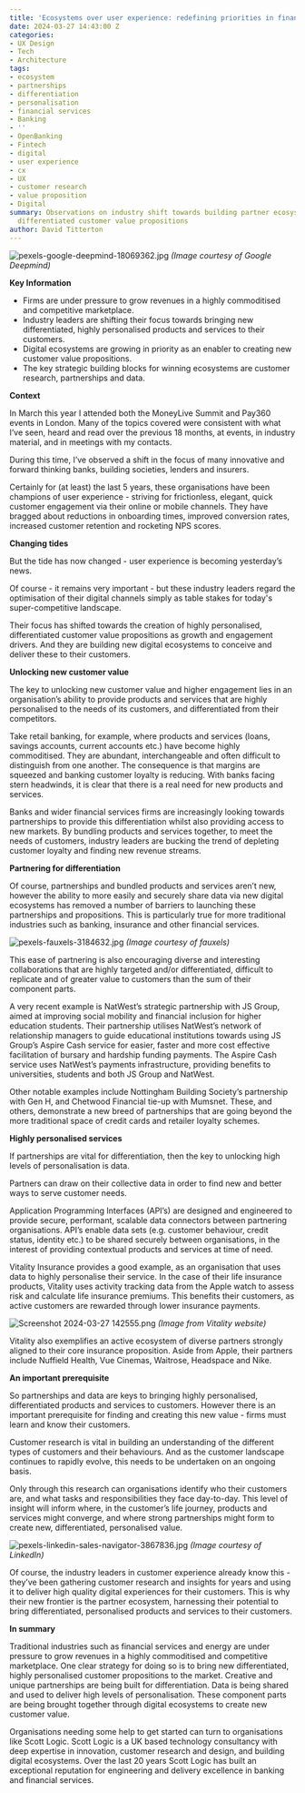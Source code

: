 ```yaml
---
title: 'Ecosystems over user experience: redefining priorities in financial services'
date: 2024-03-27 14:43:00 Z
categories:
- UX Design
- Tech
- Architecture
tags:
- ecosystem
- partnerships
- differentiation
- personalisation
- financial services
- Banking
- ''
- OpenBanking
- Fintech
- digital
- user experience
- cx
- UX
- customer research
- value proposition
- Digital
summary: Observations on industry shift towards building partner ecosystems for personalised,
  differentiated customer value propositions
author: David Titterton
---
```


![pexels-google-deepmind-18069362.jpg](/uploads/pexels-google-deepmind-18069362.jpg)
*(Image courtesy of Google Deepmind)*

**Key Information**

* Firms are under pressure to grow revenues in a highly commoditised and competitive marketplace.
* Industry leaders are shifting their focus towards bringing new differentiated, highly personalised products and services to their customers. 
* Digital ecosystems are growing in priority as an enabler to creating new customer value propositions.
* The key strategic building blocks for winning ecosystems are customer research, partnerships and data. 


**Context**

In March this year I attended both the MoneyLive Summit and Pay360 events in London. Many of the topics covered were consistent with what I’ve seen, heard and read over the previous 18 months, at events, in industry material, and in meetings with my contacts.

During this time, I’ve observed a shift in the focus of many innovative and forward thinking banks, building societies, lenders and insurers.

Certainly for (at least) the last 5 years, these organisations have been champions of user experience - striving for frictionless, elegant, quick customer engagement via their online or mobile channels. They have bragged about reductions in onboarding times, improved conversion rates, increased customer retention and rocketing NPS scores.


**Changing tides**

But the tide has now changed - user experience is becoming yesterday’s news. 

Of course - it remains very important - but these industry leaders regard the optimisation of their digital channels simply as table stakes for today's super-competitive landscape.

Their focus has shifted towards the creation of highly personalised, differentiated customer value propositions as growth and engagement drivers. And they are building new digital ecosystems to conceive and deliver these to their customers.


**Unlocking new customer value**

The key to unlocking new customer value and higher engagement lies in an organisation’s ability to provide products and services that are highly personalised to the needs of its customers, and differentiated from their competitors.

Take retail banking, for example, where products and services (loans, savings accounts, current accounts etc.) have become highly commoditised. They are abundant, interchangeable and often difficult to distinguish from one another. The consequence is that margins are squeezed and banking customer loyalty is reducing. With banks facing stern headwinds, it is clear that there is a real need for new products and services. 

Banks and wider financial services firms are increasingly looking towards partnerships to provide this differentiation whilst also providing access to new markets. By bundling products and services together, to meet the needs of customers, industry leaders are bucking the trend of depleting customer loyalty and finding new revenue streams.


**Partnering for differentiation**

Of course, partnerships and bundled products and services aren’t new, however the ability to more easily and securely share data via new digital ecosystems has removed a number of barriers to launching these partnerships and propositions. This is particularly true for more traditional industries such as banking, insurance and other financial services.

![pexels-fauxels-3184632.jpg](/uploads/pexels-fauxels-3184632.jpg)
*(Image courtesy of fauxels)*

This ease of partnering is also encouraging diverse and interesting collaborations that are highly targeted and/or differentiated, difficult to replicate and of greater value to customers than the sum of their component parts.  

A very recent example is NatWest’s strategic partnership with JS Group, aimed at improving social mobility and financial inclusion for higher education students. Their partnership utilises NatWest’s network of relationship managers to guide educational institutions towards using JS Group’s Aspire Cash service for easier, faster and more cost effective facilitation of bursary and hardship funding payments. The Aspire Cash service uses NatWest’s payments infrastructure, providing benefits to universities, students and both JS Group and NatWest.

Other notable examples include Nottingham Building Society’s partnership with Gen H, and Chetwood Financial tie-up with Mumsnet. These, and others, demonstrate a new breed of partnerships that are going beyond the more traditional space of credit cards and retailer loyalty schemes.


**Highly personalised services**

If partnerships are vital for differentiation, then the key to unlocking high levels of personalisation is data.

Partners can draw on their collective data in order to find new and better ways to serve customer needs. 

Application Programming Interfaces (API’s) are designed and engineered to provide secure, performant, scalable data connectors between partnering organisations. API’s enable data sets (e.g. customer behaviour, credit status, identity etc.) to be shared securely between organisations, in the interest of providing contextual products and services at time of need.

Vitality Insurance provides a good example, as an organisation that uses data to highly personalise their service. In the case of their life insurance products, Vitality uses activity tracking data from the Apple watch to assess risk and calculate life insurance premiums. This benefits their customers, as active customers are rewarded through lower insurance payments.

![Screenshot 2024-03-27 142555.png](/uploads/Screenshot%202024-03-27%20142555.png)
*(Image from Vitality website)*

Vitality also exemplifies an active ecosystem of diverse partners strongly aligned to their core insurance proposition. Aside from Apple, their partners include Nuffield Health, Vue Cinemas, Waitrose, Headspace and Nike.


**An important prerequisite**

So partnerships and data are keys to bringing highly personalised, differentiated products and services to customers. However there is an important prerequisite for finding and creating this new value - firms must learn and know their customers. 

Customer research is vital in building an understanding of the different types of customers and their behaviours. And as the customer landscape continues to rapidly evolve, this needs to be undertaken on an ongoing basis.

Only through this research can organisations identify who their customers are, and what tasks and responsibilities they face day-to-day. This level of insight will inform where, in the customer’s life journey, products and services might converge, and where strong partnerships might form to create new, differentiated, personalised value.

![pexels-linkedin-sales-navigator-3867836.jpg](/uploads/pexels-linkedin-sales-navigator-3867836.jpg)
*(Image courtesy of LinkedIn)*

Of course, the industry leaders in customer experience already know this - they’ve been gathering customer research and insights for years and using it to deliver high quality digital experiences for their customers. This is why their new frontier is the partner ecosystem, harnessing their potential to bring differentiated, personalised products and services to their customers.


**In summary**

Traditional industries such as financial services and energy are under pressure to grow revenues in a highly commoditised and competitive marketplace. One clear strategy for doing so is to bring new differentiated, highly personalised customer propositions to the market. Creative and unique partnerships are being built for differentiation. Data is being shared and used to deliver high levels of personalisation. These component parts are being brought together through digital ecosystems to create new customer value.

Organisations needing some help to get started can turn to organisations like Scott Logic. Scott Logic is a UK based technology consultancy with deep expertise in innovation, customer research and design, and building digital ecosystems. Over the last 20 years Scott Logic has built an exceptional reputation for engineering and delivery excellence in banking and financial services.





